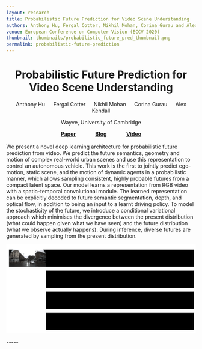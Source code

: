 ```yaml
---
layout: research
title: Probabilistic Future Prediction for Video Scene Understanding
authors: Anthony Hu, Fergal Cotter, Nikhil Mohan, Corina Gurau and Alex Kendall
venue: European Conference on Computer Vision (ECCV 2020)
thumbnail: thumbnails/probabilistic_future_pred_thumbnail.png
permalink: probabilistic-future-prediction
---
```



<center>
<h1 class="page-title">Probabilistic Future Prediction for <br>
Video Scene Understanding
</h1>

Anthony Hu &emsp; Fergal Cotter &emsp; Nikhil Mohan &emsp; Corina Gurau &emsp; Alex Kendall
<p>Wayve, University of Cambridge</p>
</center>
<center>
<b><a href="https://arxiv.org/pdf/2003.06409.pdf">Paper</a> &emsp; &emsp; &emsp;<a href="https://wayve
.ai/blog/predicting-the-future">Blog</a> &emsp; &emsp; &emsp;<a href="https://youtu.be/ibRd_HucdWg">Video</a></b>
</center>

<br/>
We present a novel deep learning architecture for probabilistic future prediction from video. We predict the future semantics, geometry and motion of complex real-world urban scenes and use this representation to control an autonomous vehicle. This work is the first to jointly predict ego-motion, static scene, and the motion of dynamic agents in a probabilistic manner, which allows sampling consistent, highly probable futures from a compact latent space. Our model learns a representation from RGB video with a spatio-temporal convolutional module. The learned representation can be explicitly decoded to future semantic segmentation, depth, and optical flow, in addition to being an input to a learnt driving policy. To model the stochasticity of the future, we introduce a conditional variational approach which minimises the divergence between the present distribution (what could happen given what we have seen) and the future distribution (what we observe actually happens). During inference, diverse futures are generated by sampling from the present distribution.

<p align='center'><img src='/research/probabilistic-future-prediction_media/future-prediction.gif' alt='Future 
prediction'/></p>
-----

